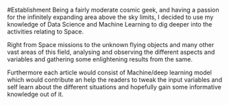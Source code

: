 #Establishment
Being a fairly moderate cosmic geek, and having a passion for the infinitely expanding area above the sky limits, I decided to use my knowledge of Data Science and Machine Learning to dig deeper into the activities relating to Space.

Right from Space missions to the unknown flying objects and many other vast areas of this field, analysing and observing the different aspects and variables and gathering some enlightening results from the same.

Furthermore each article would consist of Machine/deep learning model which would contribute an help the readers to tweak the input variables and self learn about the different situations and hopefully gain some informative knowledge out of it.
